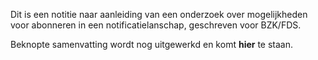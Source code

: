 Dit is een notitie naar aanleiding van een onderzoek over mogelijkheden voor abonneren in een notificatielanschap, geschreven voor BZK/FDS.

Beknopte samenvatting wordt nog uitgewerkd en komt **hier** te staan.